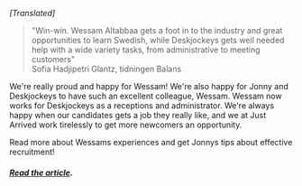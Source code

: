 _[Translated]_

> "Win-win. Wessam Altabbaa gets a foot in to the industry and great opportunities to learn
Swedish, while Deskjockeys gets well needed help with a wide variety tasks, from administrative to meeting customers" <br>
> Sofia Hadjipetri Glantz, tidningen Balans&zwnj;&zwnj;

We're really proud and happy for Wessam! We're also happy for Jonny and Deskjockeys to have such an excellent colleague, Wessam. Wessam now works for Deskjockeys as a receptions and administrator. We're always happy when our candidates gets a job they really like, and we at Just Arrived work tirelessly to get more newcomers an opportunity.

Read more about Wessams experiences and get Jonnys tips about effective recruitment!

##### [Read the article](https://www.paperton.com/shelf/reader/magazine_id/39501/whitelabel/balans-2/uid/1343316/token/1f6eb275e1e884988ca1a6178a3d899dfef5d6d1#page/12).
